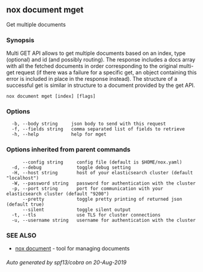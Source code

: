 ## nox document mget

Get multiple documents

### Synopsis

Multi GET API allows to get multiple
documents based on an index, type (optional) and
id (and possibly routing). The response includes a docs
array with all the fetched documents in order corresponding to the original
multi-get request (if there was a failure for a specific get,
an object containing this error is included in place in the response instead).
The structure of a successful get is similar in structure to a document provided by the get API.

```
nox document mget [index] [flags]
```

### Options

```
  -b, --body string     json body to send with this request
  -f, --fields string   comma separated list of fields to retrieve
  -h, --help            help for mget
```

### Options inherited from parent commands

```
      --config string     config file (default is $HOME/nox.yaml)
  -d, --debug             toggle debug setting
  -H, --host string       host of your elasticsearch cluster (default "localhost")
  -W, --password string   password for authentication with the cluster
  -p, --port string       port for communication with your elasticsearch cluster (default "9200")
      --pretty            toggle pretty printing of returned json (default true)
      --silent            toggle silent output
  -t, --tls               use TLS for cluster connections
  -u, --username string   username for authentication with the cluster
```

### SEE ALSO

* [nox document](nox_document.md)	 - tool for managing documents

###### Auto generated by spf13/cobra on 20-Aug-2019

